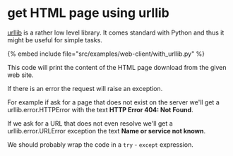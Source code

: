 # get HTML page using urllib

[urllib](https://docs.python.org/library/urllib.html) is a rather low level library. It comes standard with Python and thus it might be useful for simple tasks.

{% embed include file="src/examples/web-client/with_urllib.py" %}


This code will print the content of the HTML page download from the given web site.

If there is an error the request will raise an exception.

For example if ask for a page that does not exist on the server we'll get a urllib.error.HTTPError  with the text **HTTP Error 404: Not Found**.

If we ask for a URL that does not even resolve we'll get a urllib.error.URLError exception the text **Name or service not known**.

We should probably wrap the code in a `try` - `except` expression.


